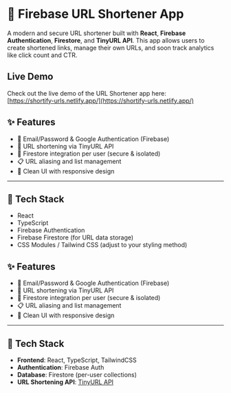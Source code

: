 # 🔗 Firebase URL Shortener App

A modern and secure URL shortener built with **React**, **Firebase Authentication**, **Firestore**, and **TinyURL API**. This app allows users to create shortened links, manage their own URLs, and soon track analytics like click count and CTR.

## Live Demo

Check out the live demo of the URL Shortener app here:  
[https://shortify-urls.netlify.app/](https://shortify-urls.netlify.app/)

## ✨ Features

- 🔐 Email/Password & Google Authentication (Firebase)
- 🔗 URL shortening via TinyURL API
- 📁 Firestore integration per user (secure & isolated)
- 📋 URL aliasing and list management
- 🧼 Clean UI with responsive design

---

## 🚀 Tech Stack

- React
- TypeScript
- Firebase Authentication
- Firebase Firestore (for URL data storage)
- CSS Modules / Tailwind CSS (adjust to your styling method)

## ✨ Features

- 🔐 Email/Password & Google Authentication (Firebase)
- 🔗 URL shortening via TinyURL API
- 📁 Firestore integration per user (secure & isolated)
- 📋 URL aliasing and list management
- 🧼 Clean UI with responsive design

---

## 🚀 Tech Stack

- **Frontend**: React, TypeScript, TailwindCSS
- **Authentication**: Firebase Auth
- **Database**: Firestore (per-user collections)
- **URL Shortening API**: [TinyURL API](https://tinyurl.com/app/dev)
